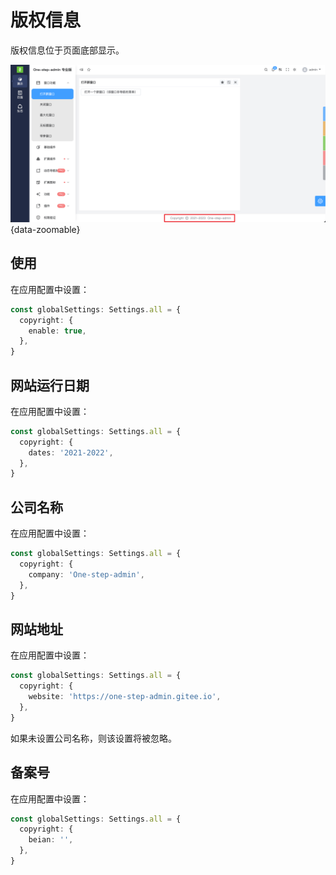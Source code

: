 # 版权信息

版权信息位于页面底部显示。

![](/copyright.png){data-zoomable}

## 使用

在应用配置中设置：

```ts {2-4}
const globalSettings: Settings.all = {
  copyright: {
    enable: true,
  },
}
```

## 网站运行日期

在应用配置中设置：

```ts {2-4}
const globalSettings: Settings.all = {
  copyright: {
    dates: '2021-2022',
  },
}
```

## 公司名称

在应用配置中设置：

```ts {2-4}
const globalSettings: Settings.all = {
  copyright: {
    company: 'One-step-admin',
  },
}
```

## 网站地址

在应用配置中设置：

```ts {2-4}
const globalSettings: Settings.all = {
  copyright: {
    website: 'https://one-step-admin.gitee.io',
  },
}
```

如果未设置公司名称，则该设置将被忽略。

## 备案号

在应用配置中设置：

```ts {2-4}
const globalSettings: Settings.all = {
  copyright: {
    beian: '',
  },
}
```
